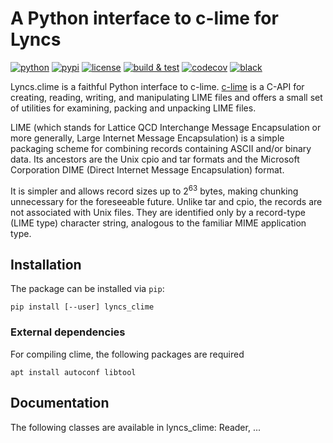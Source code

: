 # A Python interface to c-lime for Lyncs

[![python](https://img.shields.io/pypi/pyversions/lyncs_clime.svg?logo=python&logoColor=white)](https://pypi.org/project/lyncs_clime/)
[![pypi](https://img.shields.io/pypi/v/lyncs_clime.svg?logo=python&logoColor=white)](https://pypi.org/project/lyncs_clime/)
[![license](https://img.shields.io/github/license/Lyncs-API/lyncs.clime?logo=github&logoColor=white)](https://github.com/Lyncs-API/lyncs.clime/blob/master/LICENSE)
[![build & test](https://img.shields.io/github/workflow/status/Lyncs-API/lyncs.clime/build%20&%20test?logo=github&logoColor=white)](https://github.com/Lyncs-API/lyncs.clime/actions)
[![codecov](https://img.shields.io/codecov/c/github/Lyncs-API/lyncs.clime?logo=codecov&logoColor=white)](https://codecov.io/gh/Lyncs-API/lyncs.clime)
[![black](https://img.shields.io/badge/code%20style-black-000000.svg?logo=codefactor&logoColor=white)](https://github.com/ambv/black)

Lyncs.clime is a faithful Python interface to c-lime.
[c-lime] is a C-API for creating, reading, writing, and manipulating LIME files
and offers a small set of utilities for examining, packing and unpacking LIME files.

LIME (which stands for Lattice QCD Interchange Message Encapsulation or more generally,
Large Internet Message Encapsulation) is a simple packaging scheme for combining records
containing ASCII and/or binary data. Its ancestors are the Unix cpio and tar formats and
the Microsoft Corporation DIME (Direct Internet Message Encapsulation) format.

It is simpler and allows record sizes up to $2^{63}$ bytes, making chunking unnecessary
for the foreseeable future. Unlike tar and cpio, the records are not associated with Unix files.
They are identified only by a record-type (LIME type) character string, analogous to the familiar
MIME application type.

[c-lime]: https://github.com/usqcd-software/c-lime

## Installation

The package can be installed via `pip`:

```
pip install [--user] lyncs_clime
```

### External dependencies

For compiling clime, the following packages are required

```
apt install autoconf libtool
```

## Documentation

The following classes are available in lyncs_clime: Reader, ...



